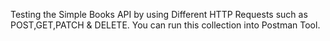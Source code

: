Testing the Simple Books API by using Different HTTP Requests such as POST,GET,PATCH & DELETE.
You can run this collection into Postman Tool.
